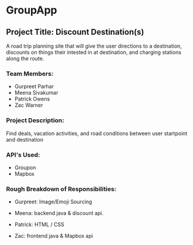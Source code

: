 # GroupApp
## Project Title: Discount Destination(s)
A road trip planning site that will give the user directions to a destination, discounts on things their intested in at destination, and charging stations along the route.
### Team Members: 
* Gurpreet Parhar
* Meena Sivakumar
* Patrick Owens
* Zac Warner

### Project Description: 
Find deals, vacation activities, and road conditions between user startpoint and destination

### API's  Used: 
* Groupon 
* Mapbox

### Rough Breakdown of Responsibilities: 

* Gurpreet: Image/Emoji Sourcing

* Meena: backend java & discount api.

* Patrick: HTML / CSS

* Zac: frontend java & Mapbox api




